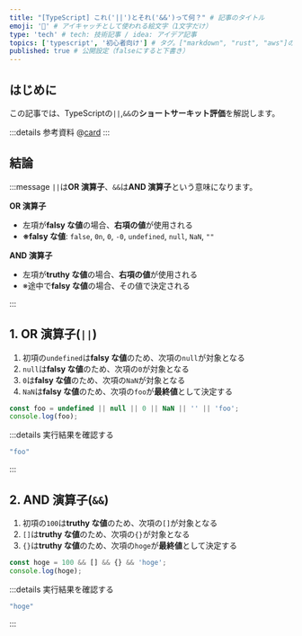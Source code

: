 ```yaml
---
title: "[TypeScript] これ('||')とそれ('&&')って何？" # 記事のタイトル
emoji: '🔰' # アイキャッチとして使われる絵文字（1文字だけ）
type: 'tech' # tech: 技術記事 / idea: アイデア記事
topics: ['typescript', '初心者向け'] # タグ。["markdown", "rust", "aws"]のように指定する
published: true # 公開設定（falseにすると下書き）
---
```


## はじめに

この記事では、TypeScriptの`||`,`&&`の**ショートサーキット評価**を解説します。

:::details 参考資料
@[card](https://oukayuka.booth.pm/items/2368045)
:::


## 結論

:::message
`||`は**OR 演算子**、`&&`は**AND 演算子**という意味になります。

**OR 演算子**
- 左項が**falsy な値**の場合、**右項の値**が使用される
- **※falsy な値**: `false`, `0n`, `0`, `-0`, `undefined`, `null`, `NaN`, `""`

**AND 演算子**
- 左項が**truthy な値**の場合、**右項の値**が使用される
- ※途中で**falsy な値**の場合、その値で決定される

:::

## 1. OR 演算子(`||`)

1. 初項の`undefined`は**falsy な値**のため、次項の`null`が対象となる
2. `null`は**falsy な値**のため、次項の`0`が対象となる
3. `0`は**falsy な値**のため、次項の`NaN`が対象となる
4. `NaN`は**falsy な値**のため、次項の`foo`が**最終値**として決定する

```typescript
const foo = undefined || null || 0 || NaN || '' || 'foo';
console.log(foo);
```

:::details 実行結果を確認する
```bash
"foo"
```
:::

## 2. AND 演算子(`&&`)

1. 初項の`100`は**truthy な値**のため、次項の`[]`が対象となる
2. `[]`は**truthy な値**のため、次項の`{}`が対象となる
3. `{}`は**truthy な値**のため、次項の`hoge`が**最終値**として決定する

```typescript
const hoge = 100 && [] && {} && 'hoge';
console.log(hoge);
```

:::details 実行結果を確認する
```bash
"hoge"
```
:::
